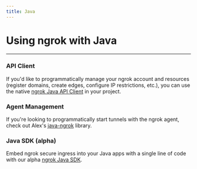 ```yaml
---
title: Java
---
```


# Using ngrok with Java
------------

### API Client
If you'd like to programmatically manage your ngrok account and resources (register domains, create edges, configure IP restrictions, etc.), you can use the native [ngrok Java API Client](https://github.com/ngrok/ngrok-api-java) in your project.

### Agent Management
If you're looking to programmatically start tunnels with the ngrok agent, check out Alex's [java-ngrok](https://github.com/alexdlaird/java-ngrok) library.

### Java SDK (alpha)
Embed ngrok secure ingress into your Java apps with a single line of code with our alpha [ngrok Java SDK](https://github.com/ngrok/ngrok-java).